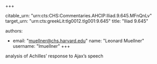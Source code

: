 +++


citable_urn: "urn:cts:CHS:Commentaries.AHCIP:Iliad.9.645.MFnQnLv"
target_urn: "urn:cts:greekLit:tlg0012.tlg001:9.645"
title: "Iliad 9.645"

authors:
- email: "muellner@chs.harvard.edu"
  name: "Leonard Muellner"
  username: "lmuellner"
+++

<p>analysis of Achilles’ response to Ajax’s speech</p>